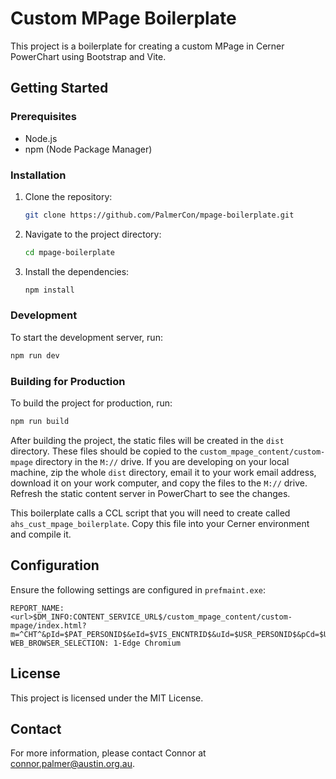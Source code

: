 # Custom MPage Boilerplate

This project is a boilerplate for creating a custom MPage in Cerner PowerChart using Bootstrap and Vite. 

## Getting Started

### Prerequisites

- Node.js
- npm (Node Package Manager)

### Installation

1. Clone the repository:
    ```sh
    git clone https://github.com/PalmerCon/mpage-boilerplate.git
    ```
2. Navigate to the project directory:
    ```sh
    cd mpage-boilerplate
    ```
3. Install the dependencies:
    ```sh
    npm install
    ```

### Development

To start the development server, run:
```sh
npm run dev
```

### Building for Production

To build the project for production, run:
```sh
npm run build
```

After building the project, the static files will be created in the `dist` directory. These files should be copied to the `custom_mpage_content/custom-mpage` directory in the `M://` drive. If you are developing on your local machine, zip the whole `dist` directory, email it to your work email address, download it on your work computer, and copy the files to the `M://` drive. Refresh the static content server in PowerChart to see the changes.

This boilerplate calls a CCL script that you will need to create called `ahs_cust_mpage_boilerplate`. Copy this file into your Cerner environment and compile it.

## Configuration

Ensure the following settings are configured in `prefmaint.exe`:

```
REPORT_NAME: <url>$DM_INFO:CONTENT_SERVICE_URL$/custom_mpage_content/custom-mpage/index.html?m=^CHT^&pId=$PAT_PERSONID$&eId=$VIS_ENCNTRID$&uId=$USR_PERSONID$&pCd=$USR_PositionCd$&ppr=$PAT_PPRCode$&app=^$APP_AppName$^
WEB_BROWSER_SELECTION: 1-Edge Chromium
```

## License

This project is licensed under the MIT License.

## Contact

For more information, please contact Connor at [connor.palmer@austin.org.au](mailto:connor.palmer@austin.org.au).
